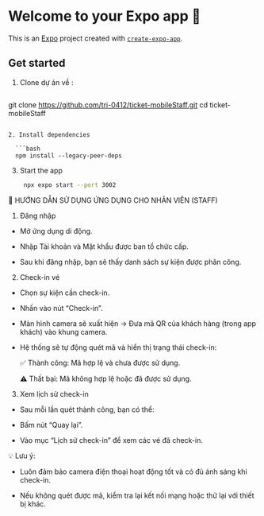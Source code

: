 # Welcome to your Expo app 👋

This is an [Expo](https://expo.dev) project created with [`create-expo-app`](https://www.npmjs.com/package/create-expo-app).

## Get started
1. Clone dự án về :

   ```bash
git clone https://github.com/tri-0412/ticket-mobileStaff.git
cd ticket-mobileStaff
 ```

2. Install dependencies

   ```bash
   npm install --legacy-peer-deps
   ```

3. Start the app

   ```bash
    npx expo start --port 3002
   ```

🧾 HƯỚNG DẪN SỬ DỤNG ỨNG DỤNG CHO NHÂN VIÊN (STAFF)
1. Đăng nhập
- Mở ứng dụng di động.

- Nhập Tài khoản và Mật khẩu được ban tổ chức cấp.

- Sau khi đăng nhập, bạn sẽ thấy danh sách sự kiện được phân công.

2. Check-in vé
- Chọn sự kiện cần check-in.

- Nhấn vào nút “Check-in”.

- Màn hình camera sẽ xuất hiện → Đưa mã QR của khách hàng (trong app khách) vào khung camera.

- Hệ thống sẽ tự động quét mã và hiển thị trạng thái check-in:

   ✅ Thành công: Mã hợp lệ và chưa được sử dụng.

   ⚠️ Thất bại: Mã không hợp lệ hoặc đã được sử dụng.

3. Xem lịch sử check-in
- Sau mỗi lần quét thành công, bạn có thể:

- Bấm nút “Quay lại”.

- Vào mục “Lịch sử check-in” để xem các vé đã check-in.

💡 Lưu ý:
- Luôn đảm bảo camera điện thoại hoạt động tốt và có đủ ánh sáng khi check-in.

- Nếu không quét được mã, kiểm tra lại kết nối mạng hoặc thử lại với thiết bị khác.
